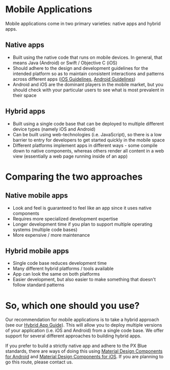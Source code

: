 # Mobile Applications
Mobile applications come in two primary varieties: native apps and hybrid apps.

## Native apps
  - Built using the native code that runs on mobile devices. In general, that means Java (Android) or Swift / Objective C (iOS)
  - Should adhere to the design and development guidelines for the intended platform so as to maintain consistent interactions and patterns across different apps ([iOS Guidelines](https://developer.apple.com/ios/human-interface-guidelines/overview/themes/), [Android Guidelines](https://developer.android.com/design/index.html))
  - Android and iOS are the dominant players in the mobile market, but you should check with your particular users to see what is most prevalent in their space

## Hybrid apps
   - Built using a single code base that can be deployed to multiple different device types (namely iOS and Android)
   - Can be built using web-technologies (i.e. JavaScript), so there is a low barrier to entry for developers to get started quickly in the mobile space
   - Different platforms implement apps in different ways - some compile down to native components, whereas others render all content in a web view (essentially a web page running inside of an app)

# Comparing the two approaches

## Native mobile apps

- Look and feel is guaranteed to feel like an app since it uses native components
- Requires more specialized development expertise
- Longer development time if you plan to support multiple operating systems (multiple code bases)
- More expensive / more maintenance

## Hybrid mobile apps

- Single code base reduces development time
- Many different hybrid platforms / tools available
- App can look the same on both platforms
- Easier development, but also easier to make something that doesn't follow standard patterns

# So, which one should you use?

Our recommendation for mobile applications is to take a hybrid approach (see our [Hybrid App Guide](/getstarted/hybrid)). This will allow you to deploy multiple versions of your application (i.e. iOS and Android) from a single code base. We offer support for several different approaches to building hybrid apps.

If you prefer to build a strictly native app and adhere to the PX Blue standards, there are ways of doing this using [Material Design Components for Android](https://material.io/develop/android/) and [Material Design Components for iOS](https://material.io/develop/ios/). If you are planning to go this route, please contact us.

